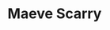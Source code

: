 ---
company: PhotoBox Group
image: https://media.licdn.com/dms/image/C5603AQEdopys9m1GOg/profile-displayphoto-shrink_800_800/0?e=1562803200&v=beta&t=5_HVsYUGTQvwBt5PFWDcl7TGRQv4-Jt0rIx_-5RbpHI
job_title: ''
linkedin: maeve-scarry-b6031414a
night_where: ''
sessions: []
status: draft
title: Maeve Scarry
twitter: ''
type: participant
website: ''
---